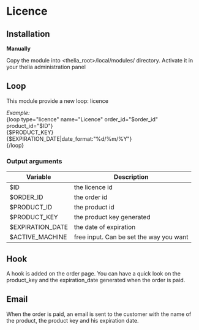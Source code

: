 # Licence
 
## Installation

**Manually**

Copy the module into <thelia_root>/local/modules/ directory.
Activate it in your thelia administration panel

## Loop
This module provide a new loop: licence

*Example:*
</br>
 {loop type="licence" name="Licence" order_id="$order_id" product_id="$ID"}
</br>
        {$PRODUCT_KEY}</li>
</br>
        {$EXPIRATION_DATE|date_format:"%d/%m/%Y"}
</br>
{/loop}

### Output arguments

|Variable         |Description |
|---              |--- |
|$ID              | the licence id                                                             |                                                                       
|$ORDER_ID        | the order id                                                               |                                                                                      |$CUSTOMER_ID     | the customer id                                                            |
|$PRODUCT_ID      | the product id                                                             |                                                                                  
|$PRODUCT_KEY     | the product key generated                                                  |                                                                          
|$EXPIRATION_DATE | the date of expiration                                                     |          
|$ACTIVE_MACHINE  | free input. Can be set the way you want                                    |

## Hook
A hook is added on the order page. You can have a quick look on the product_key and the expiration_date generated when the order is paid.

## Email
When the order is paid, an email is sent to the customer with the name of the product, the product key and his expiration date.